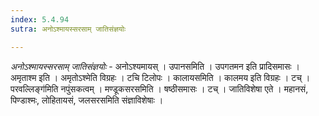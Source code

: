 ```yaml
---
index: 5.4.94
sutra: अनोऽश्मायस्सरसाम् जातिसंज्ञयोः

---
```

_अनोऽश्मायस्सरसाम् जातिसंज्ञयोः_ - अनोऽश्यमायस् । उपानसमिति । उपगतमन इति प्रादिसमासः । अमृताश्म इति । अमृतोऽश्मेति विग्रहः । टचि टिलोपः । कालायसमिति । कालमय इति विग्रहः । टच् ।परवल्लिङ्ग॑मिति नपुंसकत्वम् । मण्डूकसरसमिति । षष्ठीसमासः । टच् । जातिविशेषा एते । महानसं, पिण्डाश्मः, लोहितायसं, जलसरसमिति संज्ञाविशेषाः ।